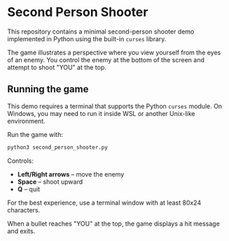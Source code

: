 # Second Person Shooter

This repository contains a minimal second-person shooter demo implemented in Python using the built-in `curses` library.

The game illustrates a perspective where you view yourself from the eyes of an enemy. You control the enemy at the bottom of the screen and attempt to shoot "YOU" at the top.

## Running the game

This demo requires a terminal that supports the Python `curses` module. On
Windows, you may need to run it inside WSL or another Unix-like environment.

Run the game with:

```bash
python3 second_person_shooter.py
```

Controls:

- **Left/Right arrows** – move the enemy
- **Space** – shoot upward
- **Q** – quit

For the best experience, use a terminal window with at least 80x24 characters.

When a bullet reaches "YOU" at the top, the game displays a hit message and exits.
